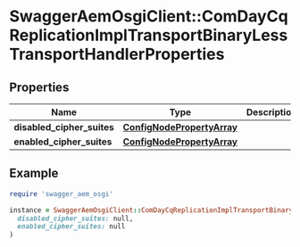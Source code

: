 # SwaggerAemOsgiClient::ComDayCqReplicationImplTransportBinaryLessTransportHandlerProperties

## Properties

| Name | Type | Description | Notes |
| ---- | ---- | ----------- | ----- |
| **disabled_cipher_suites** | [**ConfigNodePropertyArray**](ConfigNodePropertyArray.md) |  | [optional] |
| **enabled_cipher_suites** | [**ConfigNodePropertyArray**](ConfigNodePropertyArray.md) |  | [optional] |

## Example

```ruby
require 'swagger_aem_osgi'

instance = SwaggerAemOsgiClient::ComDayCqReplicationImplTransportBinaryLessTransportHandlerProperties.new(
  disabled_cipher_suites: null,
  enabled_cipher_suites: null
)
```

